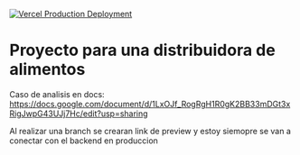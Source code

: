 [![Vercel Production Deployment](https://github.com/gustipardo/distro-pinto/actions/workflows/production.yml/badge.svg)](https://github.com/gustipardo/distro-pinto/actions/workflows/production.yml)

# Proyecto para una distribuidora de alimentos

Caso de analisis en docs: https://docs.google.com/document/d/1LxOJf_RogRgH1R0gK2BB33mDGt3xRigJwpG43UJj7Hc/edit?usp=sharing

Al realizar una branch se crearan link de preview y estoy siemopre se van a conectar con el backend en produccion